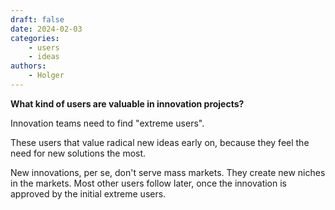 ```yaml
---
draft: false
date: 2024-02-03
categories:
    - users
    - ideas
authors:
    - Holger
---
```


**What kind of users are valuable in innovation projects?**

Innovation teams need to find "extreme users".

These users that value radical new ideas early on, because they feel the need for new solutions the most. 

New innovations, per se, don't serve mass markets. They create new niches in the markets. Most other users follow later, once the innovation is approved by the initial extreme users.